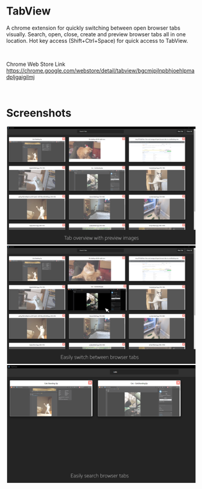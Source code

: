 # TabView

A chrome extension for quickly switching between open browser tabs visually. Search, open, close, create and preview browser tabs all in one location.  Hot key access (Shift+Ctrl+Space) for quick access to TabView. 

<br>

Chrome Web Store Link <br>
https://chrome.google.com/webstore/detail/tabview/bgcmjpjlnpbhjoehlpmadpljgaigilmj

<br>

# Screenshots

<p align="center">
  <img src="screens/Overview.png" width="500" />
  <img src="screens/click.png" width="500" /> 
  <img src="screens/search.png" width="500" />
</p>
